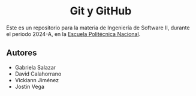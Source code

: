<h1 align="center">Git y GitHub</h1>

Este es un repositorio para la materia de Ingeniería de Software II, durante el periodo 2024-A, en la [Escuela Politécnica Nacional](https://www.epn.edu.ec).

## Autores
- Gabriela Salazar
- David Calahorrano
- Vickiann Jiménez
- Jostin Vega

